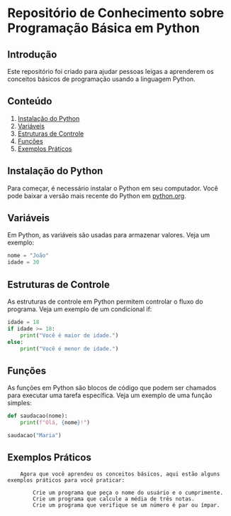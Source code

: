 # Repositório de Conhecimento sobre Programação Básica em Python

## Introdução
Este repositório foi criado para ajudar pessoas leigas a aprenderem os conceitos básicos de programação usando a linguagem Python.

## Conteúdo
1. [Instalação do Python](#instalacao-do-python)
2. [Variáveis](#variaveis)
3. [Estruturas de Controle](#estruturas-de-controle)
4. [Funções](#Funções)
5. [Exemplos Práticos](#exemplos-praticos)

## Instalação do Python
Para começar, é necessário instalar o Python em seu computador. Você pode baixar a versão mais recente do Python em [python.org](https://www.python.org/downloads/).

## Variáveis
Em Python, as variáveis são usadas para armazenar valores. Veja um exemplo:

```python
nome = "João"
idade = 30
````

## Estruturas de Controle
As estruturas de controle em Python permitem controlar o fluxo do programa. Veja um exemplo de um condicional if:

```Python
idade = 18
if idade >= 18:
    print("Você é maior de idade.")
else:
    print("Você é menor de idade.")
```

## Funções
As funções em Python são blocos de código que podem ser chamados para executar uma tarefa específica. Veja um exemplo de uma função simples:

```Python
def saudacao(nome):
    print(f"Olá, {nome}!")

saudacao("Maria")
```
## Exemplos Práticos
```
    Agora que você aprendeu os conceitos básicos, aqui estão alguns exemplos práticos para você praticar:

        Crie um programa que peça o nome do usuário e o cumprimente.
        Crie um programa que calcule a média de três notas.
        Crie um programa que verifique se um número é par ou ímpar.
```

